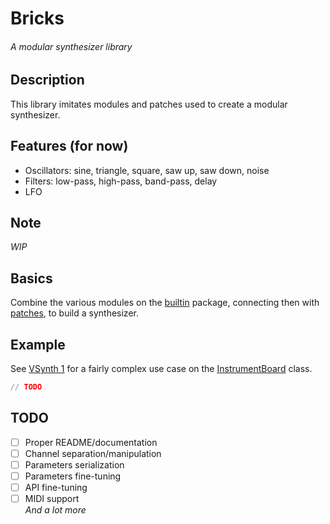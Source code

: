 # Bricks
###### A modular synthesizer library


## Description
This library imitates modules and patches used to create a modular synthesizer. 


## Features (for now)
* Oscillators: sine, triangle, square, saw up, saw down, noise
* Filters: low-pass, high-pass, band-pass, delay
* LFO


## Note
*WIP*


## Basics
Combine the various modules on the [builtin](https://github.com/jbatistareis/bricks/tree/master/src/main/java/com/jbatista/bricks/components/builtin) package, connecting then with [patches](https://github.com/jbatistareis/bricks/blob/master/src/main/java/com/jbatista/bricks/components/Patch.java), to build a synthesizer.


## Example  
See [VSynth 1](https://github.com/jbatistareis/vsynth1) for a fairly complex use case on the [InstrumentBoard](https://github.com/jbatistareis/vsynth1/blob/master/core/src/com/jbatista/vsynth/components/modules/InstrumentBoard.java) class.  
```java
// TODO
```


## TODO
- [ ] Proper README/documentation
- [ ] Channel separation/manipulation
- [ ] Parameters serialization
- [ ] Parameters fine-tuning
- [ ] API fine-tuning
- [ ] MIDI support  
*And a lot more*
